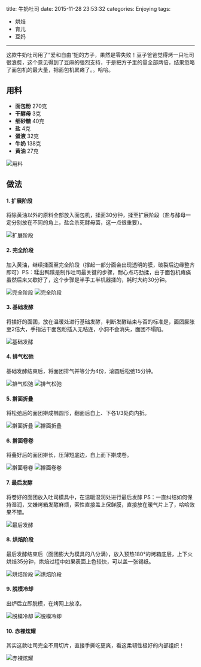 title: 牛奶吐司
date: 2015-11-28 23:53:32
categories: Enjoying
tags:
 - 烘焙
 - 育儿
 - 豆妈
---

这款牛奶吐司用了“爱和自由”姐的方子，果然是零失败！豆子爸爸觉得烤一只吐司很浪费，这个意见得到了豆麻的强烈支持，于是把方子里的量全部两倍，结果忽略了面包机的最大量，把面包机累瘫了。。哈哈。

## 用料

* **面包粉** 270克
* **干酵母** 3克
* **细砂糖** 40克
* **盐** 4克
* **蛋液** 32克
* **牛奶** 138克
* **黄油** 27克

![用料](p944.jpg)

## 做法

#### 1. 扩展阶段

将除黄油以外的原料全部放入面包机，揉面30分钟，揉至扩展阶段（盐与酵母一定分别放在不同的角上，盐会杀死酵母菌，这一点很重要）。

![扩展阶段](p945.jpg)

#### 2. 完全阶段

加入黄油，继续揉面至完全阶段（撑起一部分面会出现透明的膜，破裂后边缘整齐即可）PS：糅出鸭蹼是制作吐司最关键的步骤，耐心点巧劲揉，由于面包机瘫痪虽然后来又歇好了，这个步骤是半手工半机器揉的，耗时大约30分钟。

![完全阶段](p946.jpg)
![完全阶段](p950.jpg)

#### 3. 基础发酵

将揉好的面团，放在温暖处进行基础发酵，判断发酵结束与否的标准是，面团膨胀至2倍大，手指沾干面包粉插入无粘连，小洞不会消失，面团不塌陷。

![基础发酵](p952.jpg)

#### 4. 排气松弛

基础发酵结束后，将面团排气并等分为4份，滚圆后松弛15分钟。

![排气松弛](p953.jpg)
![排气松弛](p954.jpg)

#### 5. 擀面折叠

将松弛后的面团擀成椭圆形，翻面后自上、下各1/3处向内折。

![擀面折叠](p955.jpg)
![擀面折叠](p957.jpg)

#### 6. 擀面卷卷

将叠好后的面团擀长，压薄短底边，自上而下擀成卷。

![擀面卷卷](p958.jpg)
![擀面卷卷](p959.jpg)

#### 7. 最后发酵

将卷好的面团放入吐司模具中，在温暖湿润处进行最后发酵 PS：一直纠结如何保持湿润，又嫌烤箱发酵麻烦，索性直接盖上保鲜膜，直接放在暖气片上了，哈哈效果不错。

![最后发酵](p960.jpg)

#### 8. 烘焙阶段

最后发酵结束后（面团膨大为模具的八分满），放入预热180°的烤箱底层，上下火烘焙35分钟，烘焙过程中如果表面上色较快，可以盖一张锡纸。

![烘焙阶段](p961.jpg)
![烘焙阶段](p962.jpg)

#### 9. 脱模冷却

出炉后立即脱模，在烤网上放凉。

![脱模冷却](p963.jpg)
![脱模冷却](p967.jpg)

#### 10. 赤裸炫耀

其实这款吐司完全不用切片，直接手撕吃更爽，看这柔韧性极好的内部组织！

![赤裸炫耀](p965.jpg)
